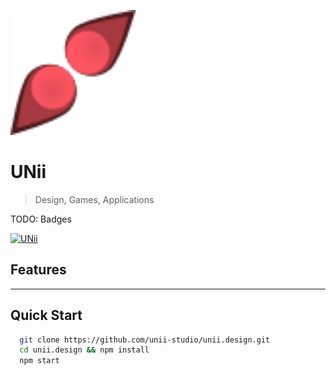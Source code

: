 <a href="https://reactable.unii.design" target="_blank"><img src="https://github.com/Xillioneur/reactable-frontend/blob/778576972212e793e3b0526a7b0d0914efd9ff15/client/src/images/logo.svg" height="200" alt="logo"></a>

# UNii

> Design, Games, Applications

TODO: Badges

[![UNii](https://dummyimage.com/600x300/ffffff/ff0000.png&text=UNii)]()

## Features

---

## Quick Start

```sh
  git clone https://github.com/unii-studio/unii.design.git
  cd unii.design && npm install
  npm start
```